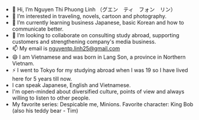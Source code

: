 - 👋 Hi, I’m Nguyen Thi Phuong Linh （グエン　ティ　フォン　リン）
- 👀 I’m interested in traveling, novels, cartoon and photography.
- 🌱 I’m currently learning business Japanese, basic Korean and how to communicate better.
- 💞️ I’m looking to collaborate on consulting study abroad, supporting customers and strengthening company's media business.
- 📫 My email is nguyentp.linh25@gmail.com
- 😄 I am Vietnamese and was born in Lang Son, a province in Northern Vietnam.
- ⚡ I went to Tokyo for my studying abroad when I was 19 so I have lived here for 5 years till now.
- I can speak Japanese, English and Vietnamese.
- I'm open-minded about diversified culture, points of view and always willing to listen to other people.
- My favorite series: Despicable me, Minions. Favorite character: King Bob (also his teddy bear - Tim)

